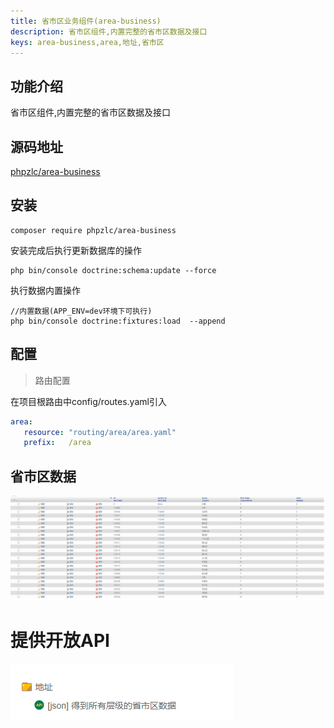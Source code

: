 ```yaml
---
title: 省市区业务组件(area-business)
description: 省市区组件,内置完整的省市区数据及接口
keys: area-business,area,地址,省市区
---
```

## 功能介绍

省市区组件,内置完整的省市区数据及接口

## 源码地址
[phpzlc/area-business](https://github.com/phpzlc/area-business) 

## 安装

```shell
composer require phpzlc/area-business
```

安装完成后执行更新数据库的操作

```shell 
php bin/console doctrine:schema:update --force
```

执行数据内置操作

```shell 
//内置数据(APP_ENV=dev环境下可执行)
php bin/console doctrine:fixtures:load  --append
```

## 配置

> 路由配置

在项目根路由中config/routes.yaml引入

```yaml
area:
   resource: "routing/area/area.yaml"
   prefix:   /area
```

## 省市区数据

![数据库结构](/_image/posts/area-business/entity.png)

# 提供开放API

![API](/_image/posts/area-business/api.png)









